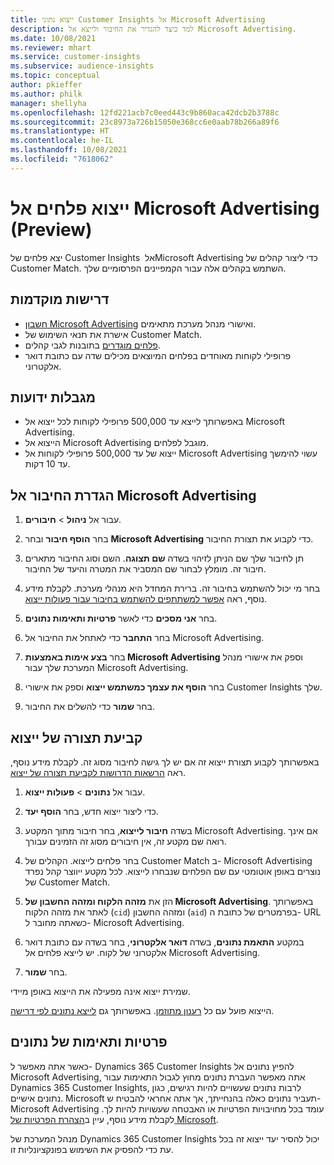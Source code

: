 ```yaml
---
title: ייצוא נתוני Customer Insights אל Microsoft Advertising
description: למד כיצד להגדיר את החיבור ולייצא אל Microsoft Advertising.
ms.date: 10/08/2021
ms.reviewer: mhart
ms.service: customer-insights
ms.subservice: audience-insights
ms.topic: conceptual
author: pkieffer
ms.author: philk
manager: shellyha
ms.openlocfilehash: 12fd221acb7c0eed443c9b860aca42dcb2b3788c
ms.sourcegitcommit: 23c8973a726b15050e368cc6e0aab78b266a89f6
ms.translationtype: HT
ms.contentlocale: he-IL
ms.lasthandoff: 10/08/2021
ms.locfileid: "7618062"
---
```

# <a name="export-segments-to-microsoft-advertising-preview"></a>ייצוא פלחים אל Microsoft Advertising‏ (Preview)

יצא פלחים של Customer Insights אל ‏Microsoft Advertising כדי ליצור קהלים של Customer Match. השתמש בקהלים אלה עבור הקמפיינים הפרסומיים שלך.

## <a name="prerequisites"></a>דרישות מוקדמות

-   [חשבון Microsoft Advertising](https://ads.microsoft.com/) ואישורי מנהל מערכת מתאימים.
-   אישרת את תנאי השימוש של Customer Match. 
-   [פלחים מוגדרים](segments.md) בתובנות לגבי קהלים.
-   פרופילי לקוחות מאוחדים בפלחים המיוצאים מכילים שדה עם כתובת דואר אלקטרוני.

## <a name="known-limitations"></a>מגבלות ידועות

- באפשרותך לייצא עד 500,000 פרופילי לקוחות לכל ייצוא אל Microsoft Advertising.
- הייצוא אל Microsoft Advertising מוגבל לפלחים.
- ייצוא של עד 500,000 פרופילי לקוחות אל Microsoft Advertising עשוי להימשך עד 10 דקות. 


## <a name="set-up-the-connection-to-microsoft-advertising"></a>הגדרת החיבור אל Microsoft Advertising

1. עבור אל **ניהול** > **חיבורים**.

1. בחר **הוסף חיבור** ובחר **Microsoft Advertising** כדי לקבוע את תצורת החיבור.

1. תן לחיבור שלך שם הניתן לזיהוי בשדה **שם תצוגה**. השם וסוג החיבור מתארים חיבור זה. מומלץ לבחור שם המסביר את המטרה והיעד של החיבור.

1. בחר מי יכול להשתמש בחיבור זה. ברירת המחדל היא מנהלי מערכת. לקבלת מידע נוסף, ראה [אפשר למשתתפים להשתמש בחיבור עבור פעולות ייצוא](connections.md#allow-contributors-to-use-a-connection-for-exports).

1. בחר **אני מסכים** כדי לאשר **פרטיות ותאימות נתונים**.

1. בחר **התחבר** כדי לאתחל את החיבור אל Microsoft Advertising.

1. בחר **בצע אימות באמצעות Microsoft Advertising** וספק את אישורי מנהל המערכת שלך עבור Microsoft Advertising.

1. בחר **הוסף את עצמך כמשתמש ייצוא** וספק את אישורי Customer Insights שלך.

1. בחר **שמור** כדי להשלים את החיבור.

## <a name="configure-an-export"></a>קביעת תצורה של ייצוא

באפשרותך לקבוע תצורת ייצוא זה אם יש לך גישה לחיבור מסוג זה. לקבלת מידע נוסף, ראה [הרשאות הדרושות לקביעת תצורה של ייצוא](export-destinations.md#set-up-a-new-export).

1. עבור אל **נתונים** > **פעולות ייצוא**.

1. כדי ליצור ייצוא חדש, בחר **הוסף יעד**.

1. בשדה **חיבור לייצוא**, בחר חיבור מתוך המקטע Microsoft Advertising. אם אינך רואה שם מקטע זה, אין חיבורים מסוג זה הזמינים עבורך.

1. בחר פלחים לייצוא. הקהלים של Customer Match ב- Microsoft Advertising נוצרים באופן אוטומטי עם שם הפלחים שנבחרו לייצוא. לכל מקטע ייווצר קהל נפרד של Customer Match. 

1. הזן את **מזהה הלקוח ומזהה החשבון של Microsoft Advertising**. באפשרותך לאתר את מזהה הלקוח (`cid`) ומזהה החשבון (`aid`) בפרמטרים של כתובת ה- URL כשאתה מחובר ל- Microsoft Advertising.

1. במקטע **התאמת נתונים**, בשדה **דואר אלקטרוני**, בחר בשדה עם כתובת דואר אלקטרוני של לקוח. יש לייצא פלחים אל Microsoft Advertising.

1. בחר **שמור**.

שמירת ייצוא אינה מפעילה את הייצוא באופן מיידי.

הייצוא פועל עם כל [רענון מתוזמן](system.md#schedule-tab). באפשרותך גם [לייצא נתונים לפי דרישה](export-destinations.md#run-exports-on-demand). 


## <a name="data-privacy-and-compliance"></a>פרטיות ותאימות של נתונים

כאשר אתה מאפשר ל- Dynamics 365 Customer Insights להפיץ נתונים אל Microsoft Advertising, אתה מאפשר העברת נתונים מחוץ לגבול התאימות עבור Dynamics 365 Customer Insights, לרבות נתונים שעשויים להיות רגישים, כגון נתונים אישיים. Microsoft תעביר נתונים כאלה בהנחייתך, אך אתה אחראי להבטיח ש- Microsoft Advertising עומד בכל מחויבויות הפרטיות או האבטחה שעשויות להיות לך. לקבלת מידע נוסף, עיין ב[הצהרת הפרטיות של Microsoft](https://go.microsoft.com/fwlink/?linkid=396732).

מנהל המערכת של Dynamics 365 Customer Insights יכול להסיר יעד ייצוא זה בכל עת כדי להפסיק את השימוש בפונקציונליות זו.
